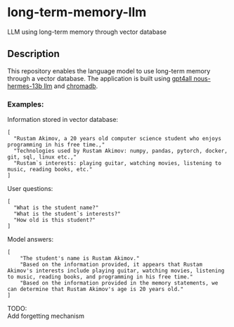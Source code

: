 # long-term-memory-llm
LLM using long-term memory through vector database

## Description
This repository enables the language model to use long-term memory through a vector database. The application is built using [gpt4all nous-hermes-13b llm](https://gpt4all.io/index.html) and [chromadb](https://github.com/chroma-core/chroma).


### Examples:
Information stored in vector database:
```
[
  "Rustam Akimov, a 20 years old computer science student who enjoys programming in his free time.,"    
  "Technologies used by Rustam Akimov: numpy, pandas, pytorch, docker, git, sql, linux etc.,"    
  "Rustam`s interests: playing guitar, watching movies, listening to music, reading books, etc."
]
```

User questions:
```
[
  "What is the student name?"    
  "What is the student`s interests?"    
  "How old is this student?"    
]
```

Model answers:
```
[
    "The student's name is Rustam Akimov."    
    "Based on the information provided, it appears that Rustam Akimov's interests include playing guitar, watching movies, listening to music, reading books, and programming in his free time."    
    "Based on the information provided in the memory statements, we can determine that Rustam Akimov's age is 20 years old."
]
```

TODO:   
Add forgetting mechanism
